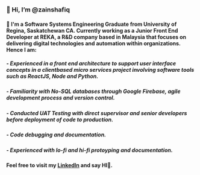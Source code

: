 ### 👋 Hi, I’m @zainshafiq

#### 🌱 I'm a Software Systems Engineering Graduate from University of Regina, Saskatchewan CA. Currently working as a Junior Front End Developer at REKA, a R&D company based in Malaysia that focuses on delivering digital technologies and automation within organizations. Hence I am: 

##### - Experienced in a front end architecture to support user interface concepts in a clientbased micro services project involving software tools such as ReactJS, Node and Python.
##### - Familiarity with No-SQL databases through Google Firebase, agile development process and version control.
##### - Conducted UAT Testing with direct supervisor and senior developers before deployment of code to production.
##### - Code debugging and documentation.
##### - Experienced with lo-fi and hi-fi protoyping and documentation.

#### Feel free to visit my [LinkedIn](https://www.linkedin.com/in/ishraf-shafiq-zainuddin/) and say HI👋.

<!---
zainshafiq/zainshafiq is a ✨ special ✨ repository because its `README.md` (this file) appears on your GitHub profile.
You can click the Preview link to take a look at your changes.
--->
